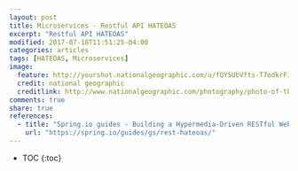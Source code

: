 ```yaml
---
layout: post
title: Microservices - Restful API HATEOAS
excerpt: "Restful API HATEOAS"
modified: 2017-07-18T11:51:25-04:00
categories: articles
tags: [HATEOAS, Microservices]
image:
  feature: http://yourshot.nationalgeographic.com/u/fQYSUbVfts-T7odkrFJckdiFeHvab0GWOfzhj7tYdC0uglagsDtpPUzKu2MvBBtJImfqzIi1sE7s7CIDaMLJVYkmaG-q9cHOmCh9OXedriWaO_QgZQxP5zMawBJfMyhOMaHXSIJq_wem-bQiXMLi-P18c_1fk7PtVkJFxnG71qT-s7lSuWFEFOL2BpdYtpnxIMhP5H_6eQK9QoTcicepOuiXCRjs/
  credit: national geographic
  creditlink: http://www.nationalgeographic.com/photography/photo-of-the-day/2017/01/fog-clouds-park/
comments: true
share: true
references:
  - title: "Spring.io guides - Building a Hypermedia-Driven RESTful Web Service"
    url: "https://spring.io/guides/gs/rest-hateoas/"
---
```


* TOC
{:toc}
